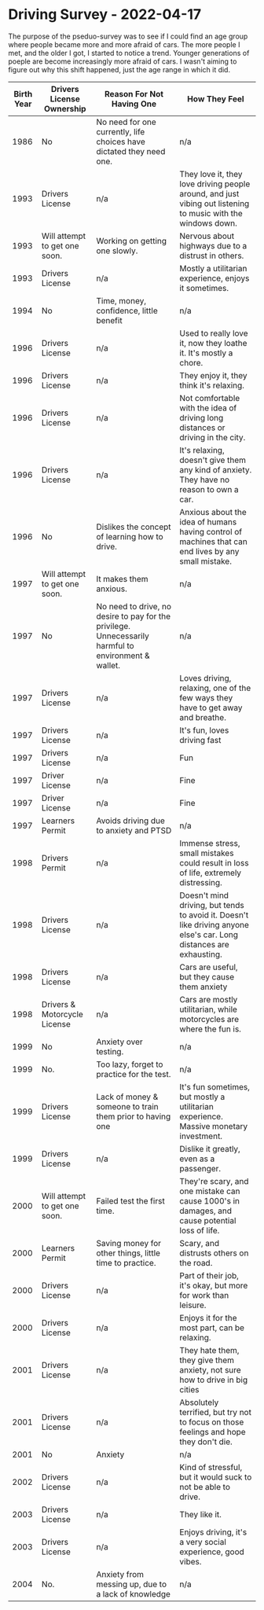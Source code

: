 # Driving Survey - 2022-04-17

The purpose of the pseduo-survey was to see if I could find an age group where people became more and more afraid of cars. The more people I met, and the older I got, I started to notice a trend. Younger generations of poeple are become increasingly more afraid of cars. I wasn't aiming to figure out why this shift happened, just the age range in which it did. 

| Birth Year | Drivers License Ownership | Reason For Not Having One | How They Feel |
|---|---|---|---|
| 1986 | No | No need for one currently, life choices have dictated they need one. | n/a |
| 1993 | Drivers License | n/a | They love it, they love driving people around, and just vibing out listening to music with the windows down. |
| 1993 | Will attempt to get one soon. | Working on getting one slowly. | Nervous about highways due to a distrust in others. |
| 1993 | Drivers License | n/a | Mostly a utilitarian experience, enjoys it sometimes. |
| 1994 | No | Time, money, confidence, little benefit | n/a |
| 1996 | Drivers License | n/a | Used to really love it, now they loathe it. It's mostly a chore. |
| 1996 | Drivers License | n/a | They enjoy it, they think it's relaxing. |
| 1996 | Drivers License | n/a | Not comfortable with the idea of driving long distances or driving in the city. |
| 1996 | Drivers License | n/a | It's relaxing, doesn't give them any kind of anxiety. They have no reason to own a car. |
| 1996 | No | Dislikes the concept of learning how to drive. | Anxious about the idea of humans having control of machines that can end lives by any small mistake. |
| 1997 | Will attempt to get one soon. | It makes them anxious. | n/a |
| 1997 | No | No need to drive, no desire to pay for the privilege. Unnecessarily harmful to environment & wallet. | n/a |
| 1997 | Drivers License | n/a | Loves driving, relaxing, one of the few ways they have to get away and breathe. |
| 1997 | Drivers License | n/a | It's fun, loves driving fast |
| 1997 | Drivers License | n/a | Fun |
| 1997 | Driver License | n/a | Fine |
| 1997 | Driver License | n/a | Fine |
| 1997 | Learners Permit | Avoids driving due to anxiety and PTSD | n/a |
| 1998 | Drivers Permit | n/a | Immense stress, small mistakes could result in loss of life, extremely distressing. |
| 1998 | Drivers License | n/a | Doesn't mind driving, but tends to avoid it. Doesn't like driving anyone else's car. Long distances are exhausting. |
| 1998 | Drivers License | n/a | Cars are useful, but they cause them anxiety |
| 1998 | Drivers & Motorcycle License | n/a | Cars are mostly utilitarian, while motorcycles are where the fun is. |
| 1999 | No | Anxiety over testing. | n/a |
| 1999 | No. | Too lazy, forget to practice for the test. | n/a |
| 1999 | Drivers License | Lack of money & someone to train them prior to having one | It's fun sometimes, but mostly a utilitarian experience. Massive monetary investment. |
| 1999 | Drivers License | n/a | Dislike it greatly, even as a passenger. |
| 2000 | Will attempt to get one soon. | Failed test the first time. | They're scary, and one mistake can cause 1000's in damages, and cause potential loss of life. |
| 2000 | Learners Permit | Saving money for other things, little time to practice. | Scary, and distrusts others on the road. |
| 2000 | Drivers License | n/a | Part of their job, it's okay, but more for work than leisure. |
| 2000 | Drivers License | n/a | Enjoys it for the most part, can be relaxing. |
| 2001 | Drivers License | n/a | They hate them, they give them anxiety, not sure how to drive in big cities |
| 2001 | Drivers License | n/a | Absolutely terrified, but try not to focus on those feelings and hope they don't die. |
| 2001 | No | Anxiety | n/a |
| 2002 | Drivers License | n/a | Kind of stressful, but it would suck to not be able to drive. |
| 2003 | Drivers License | n/a | They like it. |
| 2003 | Drivers License | n/a | Enjoys driving, it's a very social experience, good vibes. |
| 2004 | No. | Anxiety from messing up, due to a lack of knowledge | n/a |
